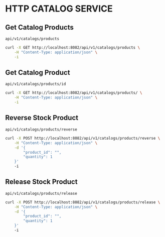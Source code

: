 # HTTP CATALOG SERVICE

## Get Catalog Products

`api/v1/catalogs/products`

```bash
curl -X GET http://localhost:8082/api/v1/catalogs/products \
    -H "Content-Type: application/json" \
    -i
```

## Get Catalog Product

`api/v1/catalogs/products/id`

```bash
curl -X GET http://localhost:8082/api/v1/catalogs/products/ \
    -H "Content-Type: application/json" \
    -i
```

## Reverse Stock Product

`api/v1/catalogs/products/reverse`

```bash
curl -X POST http://localhost:8082/api/v1/catalogs/products/reverse \
    -H "Content-Type: application/json" \
    -d '{
        "product_id": "",
        "quantity": 1
    }'
    -i
```

## Release Stock Product

`api/v1/catalogs/products/release`

```bash
curl -X POST http://localhost:8082/api/v1/catalogs/products/release \
    -H "Content-Type: application/json" \
    -d '{
        "product_id": "",
        "quantity": 1
    }'
    -i
```
